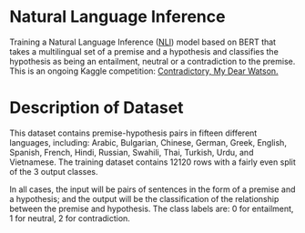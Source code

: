 # Natural Language Inference
Training a Natural Language Inference ([NLI](https://arxiv.org/abs/2005.12116)) model based on BERT that takes a multilingual set of a premise and a hypothesis and classifies the hypothesis as being an entailment, neutral or a contradiction to the premise. This is an ongoing Kaggle competition: [Contradictory, My Dear Watson.](https://www.kaggle.com/c/contradictory-my-dear-watson/overview)

# Description of Dataset
This dataset contains premise-hypothesis pairs in fifteen different languages, including: Arabic, Bulgarian, Chinese, German, Greek, English, Spanish, French, Hindi, Russian, Swahili, Thai, Turkish, Urdu, and Vietnamese. The training dataset contains 12120 rows with a fairly even split of the 3 output classes.

In all cases, the input will be pairs of sentences in the form of a premise and a hypothesis; and the output will be the classification of the relationship between the premise and hypothesis. The class labels are: 0 for entailment, 1 for neutral, 2 for contradiction.
